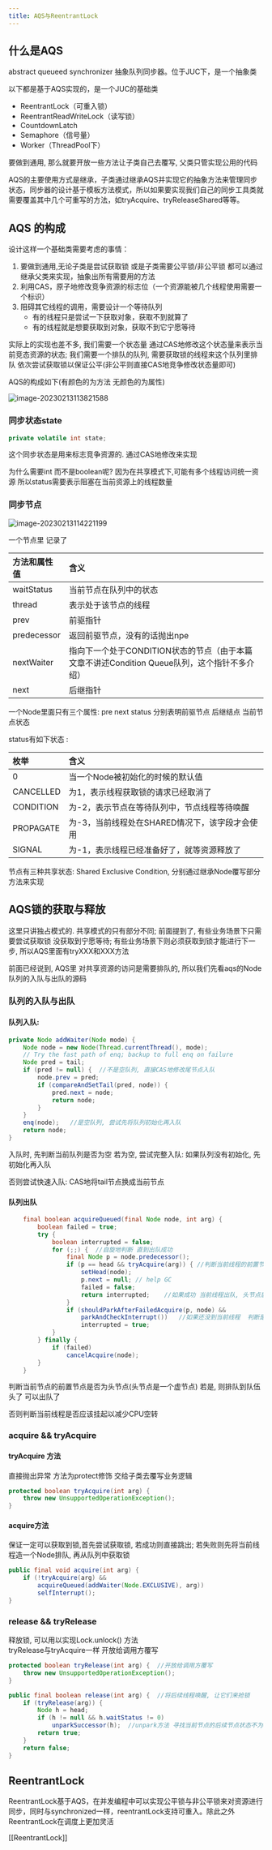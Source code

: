 ```yaml
---
title: AQS与ReentrantLock
---
```




## 什么是AQS

abstract queueed synchronizer 抽象队列同步器。位于JUC下，是一个抽象类

以下都是基于AQS实现的，是一个JUC的基础类

- ReentrantLock（可重入锁）
- ReentrantReadWriteLock（读写锁）
- CountdownLatch
- Semaphore（信号量）
- Worker（ThreadPool下）

要做到通用, 那么就要开放一些方法让子类自己去覆写, 父类只管实现公用的代码

AQS的主要使⽤⽅式是继承，⼦类通过继承AQS并实现它的抽象⽅法来管理同步状态，同步器的设计基于模板⽅法模式，所以如果要实现我们⾃⼰的同步⼯具类就需要覆盖其中⼏个可重写的⽅法，如tryAcquire、tryReleaseShared等等。  



## AQS 的构成

设计这样一个基础类需要考虑的事情：

1. 要做到通用,无论子类是尝试获取锁 或是子类需要公平锁/非公平锁 都可以通过继承父类来实现，抽象出所有需要用的方法
2. 利用CAS，原子地修改竞争资源的标志位（一个资源能被几个线程使用需要一个标识）
3. 阻碍其它线程的调用，需要设计一个等待队列
    - 有的线程只是尝试一下获取对象，获取不到就算了
    - 有的线程就是想要获取到对象，获取不到它宁愿等待

实际上的实现也差不多, 我们需要一个状态量 通过CAS地修改这个状态量来表示当前竞态资源的状态;   我们需要一个排队的队列, 需要获取锁的线程来这个队列里排队 依次尝试获取锁以保证公平(非公平则直接CAS地竞争修改状态量即可)

AQS的构成如下(有颜色的为方法 无颜色的为属性)

![image-20230213113821588](assets/image-20230213113821588.png)



### 同步状态state

```java
private volatile int state;
```

这个同步状态是用来标志竞争资源的. 通过CAS地修改来实现

为什么需要int 而不是boolean呢?   因为在共享模式下,可能有多个线程访问统一资源 所以status需要表示阻塞在当前资源上的线程数量

### 同步节点

![image-20230213114221199](assets/image-20230213114221199.png)

一个节点里 记录了

| 方法和属性值 | 含义                                                         |
| :----------- | :----------------------------------------------------------- |
| waitStatus   | 当前节点在队列中的状态                                       |
| thread       | 表示处于该节点的线程                                         |
| prev         | 前驱指针                                                     |
| predecessor  | 返回前驱节点，没有的话抛出npe                                |
| nextWaiter   | 指向下一个处于CONDITION状态的节点（由于本篇文章不讲述Condition Queue队列，这个指针不多介绍） |
| next         | 后继指针                                                     |

一个Node里面只有三个属性: pre next status   分别表明前驱节点 后继结点  当前节点状态

status有如下状态 :

| 枚举      | 含义                                           |
| :-------- | :--------------------------------------------- |
| 0         | 当一个Node被初始化的时候的默认值               |
| CANCELLED | 为1，表示线程获取锁的请求已经取消了            |
| CONDITION | 为-2，表示节点在等待队列中，节点线程等待唤醒   |
| PROPAGATE | 为-3，当前线程处在SHARED情况下，该字段才会使用 |
| SIGNAL    | 为-1，表示线程已经准备好了，就等资源释放了     |

节点有三种共享状态: Shared Exclusive Condition, 分别通过继承Node覆写部分方法来实现



## AQS锁的获取与释放

这里只讲独占模式的.  共享模式的只有部分不同; 前面提到了, 有些业务场景下只需要尝试获取锁 没获取到宁愿等待; 有些业务场景下则必须获取到锁才能进行下一步, 所以AQS里面有tryXXX和XXX方法

前面已经说到, AQS里 对共享资源的访问是需要排队的, 所以我们先看aqs的Node队列的入队与出队的源码

### 队列的入队与出队

#### **队列入队:**

```java
private Node addWaiter(Node mode) {
    Node node = new Node(Thread.currentThread(), mode);
    // Try the fast path of enq; backup to full enq on failure
    Node pred = tail;
    if (pred != null) {  //不是空队列, 直接CAS地修改尾节点入队
        node.prev = pred;
        if (compareAndSetTail(pred, node)) {
            pred.next = node;
            return node;
        }
    }
    enq(node);   //是空队列, 尝试先将队列初始化再入队
    return node;
}
```

入队时, 先判断当前队列是否为空  若为空, 尝试完整入队: 如果队列没有初始化, 先初始化再入队

否则尝试快速入队:   CAS地将tail节点换成当前节点

#### **队列出队**

```java
    final boolean acquireQueued(final Node node, int arg) {
        boolean failed = true;
        try {
            boolean interrupted = false;
            for (;;) {  //自旋地判断 直到出队成功
                final Node p = node.predecessor();
                if (p == head && tryAcquire(arg)) { //判断当前线程的前置节点是否为头节点  当前线程是否获取锁成功
                    setHead(node);
                    p.next = null; // help GC
                    failed = false;
                    return interrupted;    //如果成功 当前线程出队, 头节点后移
                }
                if (shouldParkAfterFailedAcquire(p, node) &&   
                    parkAndCheckInterrupt())   //如果还没到当前线程  判断是否需要将其挂起以减少CPU空转
                    interrupted = true;
            }
        } finally {
            if (failed)
                cancelAcquire(node);
        }
    }
```

判断当前节点的前置节点是否为头节点(头节点是一个虚节点) 若是, 则排队到队伍头了  可以出队了

否则判断当前线程是否应该挂起以减少CPU空转

### acquire && tryAcquire

#### tryAcquire 方法

 直接抛出异常 方法为protect修饰 交给子类去覆写业务逻辑

```java
protected boolean tryAcquire(int arg) {
    throw new UnsupportedOperationException();
}
```

#### acquire方法

保证一定可以获取到锁,首先尝试获取锁, 若成功则直接跳出; 若失败则先将当前线程造一个Node排队, 再从队列中获取锁

```java
public final void acquire(int arg) {
    if (!tryAcquire(arg) &&
        acquireQueued(addWaiter(Node.EXCLUSIVE), arg))
        selfInterrupt();
}
```

### release && tryRelease

释放锁, 可以用以实现Lock.unlock() 方法  
tryRelease与tryAcquire一样 开放给调用方覆写

```java
protected boolean tryRelease(int arg) {  //开放给调用方覆写
    throw new UnsupportedOperationException();
}   

public final boolean release(int arg) {  //将后续线程唤醒, 让它们来抢锁
    if (tryRelease(arg)) {
        Node h = head;
        if (h != null && h.waitStatus != 0)
            unparkSuccessor(h);  //unpark方法 寻找当前节点的后续节点状态不为cacelled的
        return true;
    }
    return false;
}
```



## ReentrantLock
ReentrantLock基于AQS，在并发编程中可以实现公平锁与非公平锁来对资源进行同步，同时与synchronized一样，reentrantLock支持可重入。除此之外ReentrantLock在调度上更加灵活

[[ReentrantLock]]